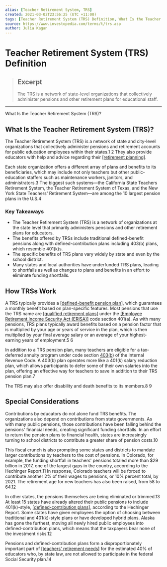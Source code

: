 ```yaml
---
alias: [Teacher Retirement System, TRS]
created: 2021-03-02T23:56:25 (UTC +11:00)
tags: [Teacher Retirement System (TRS) Definition, What Is the Teacher Retirement System (TRS)?]
source: https://www.investopedia.com/terms/t/trs.asp
author: Julia Kagan
---
```


# Teacher Retirement System (TRS) Definition

> ## Excerpt
> The TRS is a network of state-level organizations that collectively administer pensions and other retirement plans for educational staff.

---

What Is the Teacher Retirement System (TRS)?
## What Is the Teacher Retirement System (TRS)?

The Teacher Retirement System (TRS) is a network of state and city-level organizations that collectively administer pensions and retirement accounts for public education employees within their states.1 2 They also provide educators with help and advice regarding their [[retirement planning]](https://www.investopedia.com/terms/r/retirement-planning.asp). 

Each state organization offers a different array of plans and benefits to its beneficiaries, which may include not only teachers but other public-education staffers such as maintenance workers, janitors, and administrators.3 The biggest such systems—the California State Teachers Retirement System, the Teacher Retirement System of Texas, and the New York State Teachers' Retirement System—are among the 10 largest pension plans in the U.S.4

### Key Takeaways

-   The Teacher Retirement System (TRS) is a network of organizations at the state level that primarily administers pensions and other retirement plans for educators.
-   The benefits offered by TRSs include traditional defined-benefit pensions along with defined-contribution plans including 403(b) plans, which resemble 401(k)s.
-   The specific benefits of TRS plans vary widely by state and even by the school district.
-   Many states and local authorities have underfunded TRS plans, leading to shortfalls as well as changes to plans and benefits in an effort to eliminate funding shortfalls.

## How TRSs Work

A TRS typically provides a [[defined-benefit pension plan]](https://www.investopedia.com/terms/d/definedbenefitpensionplan.asp), which guarantees a monthly benefit based on plan-specific features. Most pensions that use the TRS name are [[qualified retirement plans]](https://www.investopedia.com/terms/q/qrp.asp) under the [[Employee Retirement Income Security Act (ERISA)]](https://www.investopedia.com/terms/e/erisa.asp) code section 401(a). As with many pensions, TRS plans typically award benefits based on a pension factor that is multiplied by your age or years of service in the plan, which is then multiplied by your final average salary or an average of your highest-earning years of employment.5 6

In addition to a TRS pension plan, many teachers are eligible for a tax-deferred annuity program under code section [403(b](https://www.investopedia.com/terms/1/403bplan.asp)) of the Internal Revenue Code. A 403(b) plan operates more like a 401(k) salary reduction plan, which allows participants to defer some of their own salaries into the plan, offering an effective way for teachers to save in addition to their TRS pension plan.7

The TRS may also offer disability and death benefits to its members.8 9

## Special Considerations

Contributions by educators do not alone fund TRS benefits. The organizations also depend on contributions from state governments. As with many public pensions, those contributions have been falling behind the pensions' financial needs, creating significant funding shortfalls. In an effort to return the pension plans to financial health, states are increasingly turning to school districts to contribute a greater share of pension costs.10

This fiscal crunch is also prompting some states and districts to mandate larger contributions by teachers to the cost of pensions. In Colorado, for example, the funding shortfall in teachers' pensions totaled more than $29 billion in 2017, one of the largest gaps in the country, according to the Hechinger Report.11 In response, Colorado teachers will be forced to contribute another 2% of their wages to pensions, or 10% percent total, by 2021. The retirement age for new teachers has also been raised, from 58 to 64.12

In other states, the pensions themselves are being eliminated or trimmed.13 At least 15 states have already altered their public pensions to include 401(k)-style, [[defined-contribution plans]](https://www.investopedia.com/terms/d/definedcontributionplan.asp), according to the Hechinger Report. Some states have given employees the option of choosing between traditional and 401(k)-style plans or have developed hybrid plans. Alaska has gone the furthest, moving all newly hired public employees into defined-contribution plans, which means that the taxpayers bear none of the investment risks.12

Pensions and defined-contribution plans form a disproportionately important part of [[teachers' retirement needs]](https://www.investopedia.com/articles/personal-finance/112914/top-retirement-strategies-teachers.asp) for the estimated 40% of educators who, by state law, are not allowed to participate in the federal Social Security plan.14
